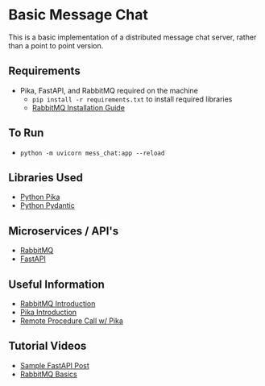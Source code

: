 # Basic Message Chat
This is a basic implementation of a distributed message chat server, rather than a point to point version.

## Requirements
* Pika, FastAPI, and RabbitMQ required on the machine
    * ```pip install -r requirements.txt``` to install required libraries
    * [RabbitMQ Installation Guide](https://www.rabbitmq.com/download.html)

## To Run
* ```python -m uvicorn mess_chat:app --reload```

## Libraries Used
* [Python Pika](https://pypi.org/project/pika/#:~:text=Pika%20is%20a%20RabbitMQ%20%28AMQP%200-9-1%29%20client%20library,RabbitMQ%E2%80%99s%20extensions.%20Python%202.7%20and%203.4%2B%20are%20supported.)
* [Python Pydantic](https://pydantic-docs.helpmanual.io/)

## Microservices / API's
* [RabbitMQ](https://www.rabbitmq.com/#features)
* [FastAPI](https://fastapi.tiangolo.com/)

## Useful Information
* [RabbitMQ Introduction](https://www.rabbitmq.com/tutorials/tutorial-one-python.html)
* [Pika Introduction](https://pika.readthedocs.io/en/stable/intro.html)
* [Remote Procedure Call w/ Pika](https://www.rabbitmq.com/tutorials/tutorial-six-python.html)

## Tutorial Videos
* [Sample FastAPI Post](https://www.youtube.com/watch?v=wS9LfFtXdBs&ab_channel=codeme)
* [RabbitMQ Basics](https://www.youtube.com/watch?v=Cie5v59mrTg&ab_channel=HusseinNasser)